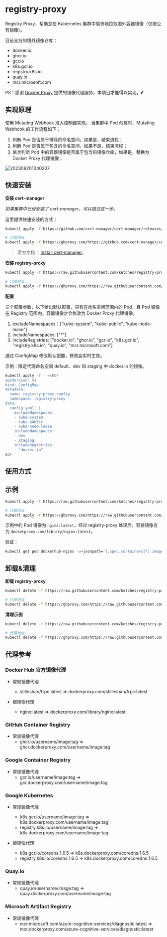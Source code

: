 # registry-proxy

Registry Proxy，帮助您在 Kubernetes 集群中愉快地拉取国外容器镜像（仅限公有镜像）。

目前支持的境外镜像仓库：

- docker.io
- ghcr.io
- gcr.io
- k8s.gcr.io
- registry.k8s.io
- quay.io
- mcr.microsoft.com

PS：感谢 [Docker Proxy](https://dockerproxy.com/) 提供的镜像代理服务，本项目才能得以实现。💕

## 实现原理

使用 Mutating Webhook 准入控制器实现。 当集群中 Pod 创建时，Mutating Webhook 的工作流程如下：

1. 判断 Pod 是否属于排除的命名空间，如果是，结束流程；
2. 判断 Pod 是否属于包含的命名空间，如果不是，结束流程；
3. 依次判断 Pod 中的容器镜像是否属于包含的镜像仓库，如果是，替换为 Docker Proxy 代理镜像；

![202309201040207](https://pding.oss-cn-hangzhou.aliyuncs.com/images/202309201040207.png)

## 快速安装

**安装 cert-manager**

*如果集群中已经安装了 cert-manager，可以跳过这一步。*

这里提供快速安装的方式：

```bash
kubectl apply -f https://github.com/cert-manager/cert-manager/releases/download/v1.13.0/cert-manager.yaml

# 代理地址
kubectl apply -f https://ghproxy.com/https://github.com/cert-manager/cert-manager/releases/download/v1.13.0/cert-manager.yaml
```

> 官方文档： [Install cert-manager](https://cert-manager.io/docs/installation/)。

**安装 registry-proxy**

```bash
kubectl apply -f https://raw.githubusercontent.com/ketches/registry-proxy/master/deploy/manifests.yaml

# 代理地址
kubectl apply -f https://ghproxy.com/https://raw.githubusercontent.com/ketches/registry-proxy/master/deploy/manifests.yaml
```

**配置**

三个配置参数，以下给出默认配置，只有在命名空间范围内的 Pod，且 Pod 镜像在 Registry 范围内，容器镜像才会修改为 Docker Proxy 代理镜像。

1. excludeNamespaces：["kube-system", "kube-public", "kube-node-lease"]
2. includeNamespaces: ["*"]
3. includeRegistries: ["docker.io", "ghcr.io", "gcr.io", "k8s.gcr.io", "registry.k8s.io", "quay.io", "mcr.microsoft.com"]

通过 ConfigMap 修改默认配置，修改会实时生效。

示例：限定代理命名空间 default、dev 和 staging 中 docker.io 的镜像。

```bash
kubectl apply -f - <<EOF
apiVersion: v1
kind: ConfigMap
metadata:
  name: registry-proxy-config
  namespace: registry-proxy
data:
  config.yaml: |
    excludeNamespaces:
    - kube-system
    - kube-public
    - kube-node-lease
    includeNamespaces:
    - dev
    - staging
    includeRegistries:
    - "docker.io"
EOF
```

## 使用方式

## 示例

```bash
kubectl apply -f https://raw.githubusercontent.com/ketches/registry-proxy/master/examples/dockerhub-nginx.yaml

# 代理地址
kubectl apply -f https://ghproxy.com/https://raw.githubusercontent.com/ketches/registry-proxy/master/examples/dockerhub-nginx.yaml
```

示例中的 Pod 镜像为 `nginx:latest`，经过 registry-proxy 处理后，容器镜像变为 `dockerproxy.com/library/nginx:latest`。

验证：

```bash
kubectl get pod dockerhub-nginx -o=jsonpath='{.spec.containers[*].image}'
```

## 卸载&清理

**卸载 registry-proxy**

```bash
kubectl delete -f https://raw.githubusercontent.com/ketches/registry-proxy/master/deploy/manifests.yaml

# 代理地址
kubectl delete -f https://ghproxy.com/https://raw.githubusercontent.com/ketches/registry-proxy/master/deploy/manifests.yaml
```

**清理示例**

```bash
kubectl delete -f https://raw.githubusercontent.com/ketches/registry-proxy/master/examples/dockerhub-nginx.yaml

# 代理地址
kubectl delete -f https://ghproxy.com/https://raw.githubusercontent.com/ketches/registry-proxy/master/examples/dockerhub-nginx.yaml
```

## 代理参考

### Docker Hub 官方镜像代理

- 常规镜像代理
  - stilleshan/frpc:latest => dockerproxy.com/stilleshan/frpc:latest

- 根镜像代理
  - nginx:latest => dockerproxy.com/library/nginx:latest

### GitHub Container Registry

- 常规镜像代理
  - ghcr.io/username/image:tag => ghcr.dockerproxy.com/username/image:tag

### Google Container Registry

- 常规镜像代理
  - gcr.io/username/image:tag => gcr.dockerproxy.com/username/image:tag

### Google Kubernetes

- 常规镜像代理
  - k8s.gcr.io/username/image:tag => k8s.dockerproxy.com/username/image:tag
  - registry.k8s.io/username/image:tag => k8s.dockerproxy.com/username/image:tag

- 根镜像代理
  - k8s.gcr.io/coredns:1.6.5 => k8s.dockerproxy.com/coredns:1.6.5
  - registry.k8s.io/coredns:1.6.5 => k8s.dockerproxy.com/coredns:1.6.5

### Quay.io

- 常规镜像代理
  - quay.io/username/image:tag => quay.dockerproxy.com/username/image:tag

### Microsoft Artifact Registry

- 常规镜像代理
  - mcr.microsoft.com/azure-cognitive-services/diagnostic:latest => mcr.dockerproxy.com/azure-cognitive-services/diagnostic:latest
